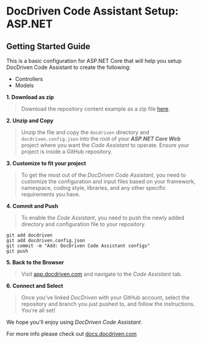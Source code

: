 # DocDriven Code Assistant Setup: ASP.NET

## Getting Started Guide

This is a basic configuration for ASP.NET Core that will help you setup DocDriven Code Assistant to create the following:

- Controllers
- Models

**1. Download as zip**

>Download the repository content example as a zip file [here](https://github.com/docdrivencom/code-assistant-setup-dotnet/archive/refs/heads/main.zip).


**2. Unzip and Copy**

>Unzip the file and copy the `docdriven` directory and `docdriven.config.json` into the root of your ***ASP.NET Core Web*** project where you want the *Code Assistant* to operate. Ensure your project is inside a GitHub repository.

**3. Customize to fit your project**

>To get the most out of the *DocDriven Code Assistant*, you need to customize the configuration and input files based on your framework, namespace, coding style, libraries, and any other specific requirements you have. 


**4. Commit and Push**

>To enable the *Code Assistant*, you need to push the newly added directory and configuration file to your repository.

```shell
git add docdriven
git add docdriven.config.json
git commit -m "Add: DocDriven Code Assistant configs"
git push
```


**5. Back to the Browser**

>Visit [app.docdriven.com](https://app.docdriven.com) and navigate to the *Code Assistant* tab.


**6. Connect and Select**

>Once you've linked *DocDriven* with your GitHub account, select the repository and branch you just pushed to, and follow the instructions. You're all set!


We hope you'll enjoy using *DocDriven Code Assistant*.

For more info please check out [docs.docdriven.com](https://docs.docdriven.com/)